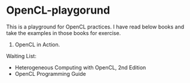 OpenCL-playgorund
=================

This is a playground for OpenCL practices.
I have read below books and take the examples in those books for exercise.
  1. OpenCL in Action.


Waiting List:
  * Heterogeneous Computing with OpenCL, 2nd Edition
  * OpenCL Programming Guide
